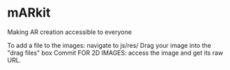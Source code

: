 # mARkit
Making AR creation accessible to everyone

To add a file to the images: 
  navigate to js/res/
  Drag your image into the "drag files" box
  Commit
  FOR 2D IMAGES: access the image and get its raw URL.
